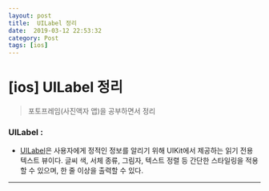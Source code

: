 ```yaml
---
layout: post
title:  UILabel 정리
date:  2019-03-12 22:53:32
category: Post
tags: [ios]
---
```


# [ios] UILabel 정리

> 포토프레임(사진액자 앱)을 공부하면서 정리



### UILabel : 

- [UILabel](https://developer.apple.com/documentation/uikit/uilabel)은 사용자에게 정적인 정보를 알리기 위해 UIKit에서 제공하는 읽기 전용 텍스트 뷰이다. 글씨 색, 서체 종류, 그림자, 텍스트 정렬 등 간단한 스타일링을 적용할 수 있으며, 한 줄 이상을 출력할 수 있다.



----












